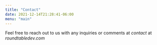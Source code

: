 ```yaml
---
title: "Contact"
date: 2021-12-14T21:28:41-06:00
menu: "main"
---
```



Feel free to reach out to us with any inquiries or comments at _contact_ at _roundtabledev.com_


